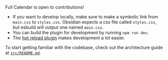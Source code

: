 Full Calendar is open to contributions!

- If you want to develop locally, make sure to make a symbolic link from `main.css` to `styles.css`. Obsidian expects a css file called `styles.css`, but esbuild will output one named `main.css`.
- You can build the plugin for development by running `npm run dev`.
- The [hot reload plugin](https://github.com/pjeby/hot-reload) makes development a lot easier.

To start getting familiar with the codebase, check out the architecture guide at [`src/README.md`](https://github.com/obsidian-community/obsidian-full-calendar/blob/main/src/README.md).
